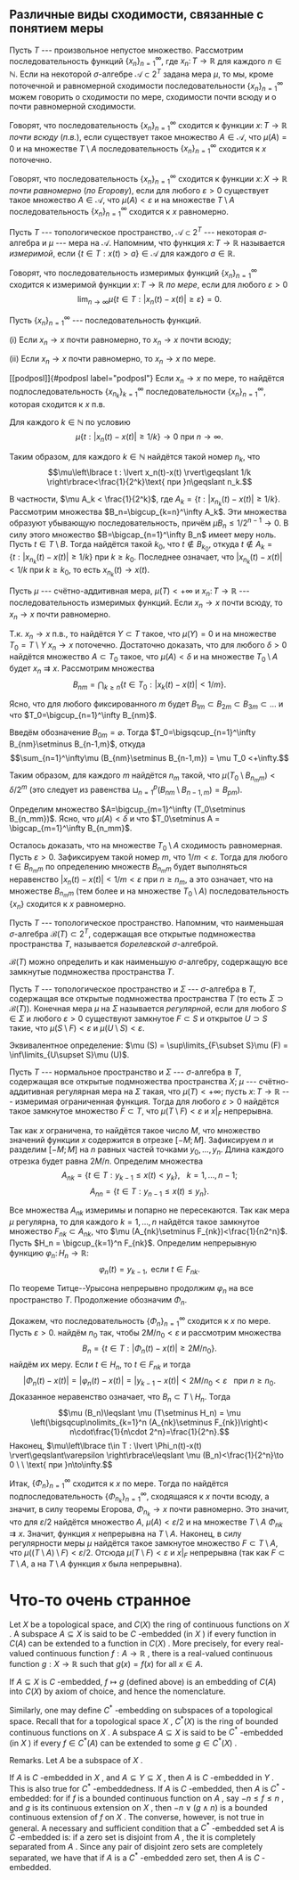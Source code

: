 

Различные виды сходимости, связанные с понятием меры
----------------------------------------------------

Пусть $T$ --- произвольное непустое множество. Рассмотрим
последовательность функций $\{x_n\}_{n=1}^\infty$, где
$x_n\colon T\to\mathbb{R}$ для каждого $n\in\mathbb{N}$. Если на
некоторой $\sigma$-алгебре $\mathscr{A}\subset 2^T$ задана мера $\mu$,
то мы, кроме поточечной и равномерной сходимости последовательности
$\{x_n\}_{n=1}^\infty$ можем говорить о сходимости по мере, сходимости
почти всюду и о почти равномерной сходимости.

Говорят, что последовательность $\{x_n\}_{n=1}^\infty$ сходится к
функции $x\colon T\to\mathbb{R}$ *почти всюду* (*п.в.*), если существует
такое множество $A\in \mathscr{A}$, что $\mu(A)= 0$ и на множестве
$T\setminus A$ последовательность $\{x_n\}_{n=1}^\infty$ сходится к $x$
поточечно.

Говорят, что последовательность $\{x_n\}_{n=1}^\infty$ сходится к
функции $x\colon X\to\mathbb{R}$ *почти равномерно* (*по Егорову*), если
для любого $\varepsilon>0$ существует такое множество
$A\in \mathscr{A}$, что $\mu(A)< \varepsilon$ и на множестве
$T\setminus A$ последовательность $\{x_n\}_{n=1}^\infty$ сходится к $x$
равномерно.

Пусть $T$ --- топологическое пространство, $\mathscr{A}\subset 2^T$ ---
некоторая $\sigma$-алгебра и $\mu$ --- мера на $\mathscr{A}$. Напомним,
что функция $x\colon T\to\mathbb{R}$ называется *измеримой*, если
$\left\lbrace t\in T : x(t)>a \right\rbrace\in\mathscr{A}$ для каждого
$a\in\mathbb{R}$.

Говорят, что последовательность измеримых функций $\{x_n\}_{n=1}^\infty$
сходится к измеримой функции $x\colon T\to\mathbb{R}$ *по мере*, если
для любого $\varepsilon>0$
$$\lim_{n\to \infty}\mu\left\lbrace t\in T : \lvert x_n(t)-x(t) \rvert\geqslant\varepsilon \right\rbrace = 0.$$

Пусть $\{x_n\}_{n=1}^\infty$ --- последовательность функций.

(i) Если $x_n\to x$ почти равномерно, то $x_n\to x$ почти всюду;

(ii) Если $x_n\to x$ почти равномерно, то $x_n\to x$ по мере.

[\[podposl\]]{#podposl label="podposl"} Если $x_n\to x$ по мере, то
найдётся подпоследовательность $\{x_{n_k}\}_{k=1}^\infty$
последовательности $\{x_n\}_{n=1}^\infty$, которая сходится к $x$ п.в.

Для каждого $k\in\mathbb{N}$ по условию
$$\mu\left\lbrace t : \lvert x_n(t)-x(t) \rvert\geqslant 1/k \right\rbrace\to 0\text{ при }n\to\infty.$$

Таким образом, для каждого $k\in\mathbb{N}$ найдётся такой номер $n_k$,
что
$$\mu\left\lbrace t : \lvert x_n(t)-x(t) \rvert\geqslant 1/k \right\rbrace<\frac{1}{2^k}\text{ при }n\geqslant n_k.$$

В частности, $\mu A_k < \frac{1}{2^k}$, где
$A_k=\left\lbrace t : \lvert x_{n_k}(t)-x(t) \rvert\geqslant 1/k \right\rbrace$.
Рассмотрим множества $B_n=\bigcup_{k=n}^\infty A_k$. Эти множества
образуют убывающую последовательность, причём
$\mu B_n\leqslant 1/2^{n-1}\to 0$. В силу этого множество
$B=\bigcap_{n=1}^\infty B_n$ имеет меру ноль. Пусть $t\in T\setminus B$.
Тогда найдётся такой $k_0$, что $t\notin B_{k_0}$, откуда
$t\notin A_k=\left\lbrace t : \lvert x_{n_k}(t)-x(t) \rvert\geqslant 1/k \right\rbrace$
при $k\geqslant k_0$. Последнее означает, что
$\lvert x_{n_k}(t)-x(t) \rvert< 1/k$ при $k\geqslant k_0$, то есть
$x_{n_k}(t)\to x(t)$.

Пусть $\mu$ --- счётно-аддитивная мера, $\mu(T) <+\infty$ и
$x_n\colon T\to\mathbb{R}$ --- последовательность измеримых функций.
Если $x_n\to x$ почти всюду, то $x_n\to x$ почти равномерно.

Т.к. $x_n\to x$ п.в., то найдётся $Y\subset T$ такое, что $\mu (Y)=0$ и
на множестве $T_0=T\setminus Y$ $x_n\to x$ поточечно. Достаточно
доказать, что для любого $\delta>0$ найдётся множество $A\subset T_0$
такое, что $\mu (A)<\delta$ и на множестве $T_0\setminus A$ будет
$x_n\rightrightarrows x$. Рассмотрим множества
$$B_{nm}=\bigcap_{k\geqslant n}\left\lbrace t\in T_0 : \lvert x_k(t)-x(t) \rvert<1/m \right\rbrace.$$

Ясно, что для любого фиксированного $m$ будет
$B_{1m}\subset B_{2m}\subset B_{3m}\subset\ldots$ и что
$T_0=\bigcup_{n=1}^\infty B_{nm}$.

Введём обозначение $B_{0m}=\varnothing$. Тогда
$T_0=\bigsqcup_{n=1}^\infty B_{nm}\setminus B_{n-1,m}$, откуда
$$\sum_{n=1}^\infty\mu (B_{nm}\setminus B_{n-1,m}) = \mu T_0 <+\infty.$$

Таким образом, для каждого $m$ найдётся $n_m$ такой, что
$\mu (T_0\setminus B_{n_mm})<\delta/2^m$ (это следует из равенства
$\sqcup_{n=1}^p (B_{nm}\setminus B_{n-1,m}) = B_{pm}$).

Определим множество $A=\bigcup_{m=1}^\infty (T_0\setminus B_{n_mm})$.
Ясно, что $\mu (A)<\delta$ и что
$T_0\setminus A = \bigcap_{m=1}^\infty B_{n_mm}$.

Осталось доказать, что на множестве $T_0\setminus A$ сходимость
равномерная. Пусть $\varepsilon>0$. Зафиксируем такой номер $m$, что
$1/m<\varepsilon$. Тогда для любого $t\in B_{n_mm}$ по определению
множеств $B_{n_mm}$ будет выполняться неравенство
$\lvert x_n(t)-x(t) \rvert< 1/m<\varepsilon$ при $n\geqslant n_m$, а это
означает, что на множестве $B_{n_mm}$ (тем более и на множестве
$T_0\setminus A$) последовательность $\{x_n\}$ сходится к $x$
равномерно.

Пусть $T$ --- топологическое пространство. Напомним, что наименьшая
$\sigma$-алгебра $\mathscr{B}(T)\subset 2^T$, содержащая все открытые
подмножества пространства $T$, называется *борелевской*
$\sigma$-алгеброй.

$\mathscr{B}(T)$ можно определить и как наименьшую $\sigma$-алгебру,
содержащую все замкнутые подмножества пространства $T$.

Пусть $T$ --- топологическое пространство и $\Sigma$ ---
$\sigma$-алгебра в $T$, содержащая все открытые подмножества
пространства $T$ (то есть $\Sigma\supset\mathscr{B}(T)$). Конечная мера
$\mu$ на $\Sigma$ называется *регулярной*, если для любого $S\in\Sigma$
и любого $\varepsilon>0$ существуют замкнутое $F\subset S$ и открытое
$U\supset S$ такие, что $\mu(S\setminus F)<\varepsilon$ и
$\mu(U\setminus S)<\varepsilon$.

Эквивалентное определение:
$\mu (S) = \sup\limits_{F\subset S}\mu (F) = \inf\limits_{U\supset S}\mu (U)$.

Пусть $T$ --- нормальное пространство и $\Sigma$ --- $\sigma$-алгебра в
$T$, содержащая все открытые подмножества пространства $X$; $\mu$ ---
счётно-аддитивная регулярная мера на $\Sigma$ такая, что
$\mu (T)<+\infty$; пусть $x\colon T\to\mathbb{R}$ --- измеримая
ограниченная функция. Тогда для любого $\varepsilon>0$ найдётся такое
замкнутое множество $F\subset T$, что $\mu (T\setminus F)<\varepsilon$ и
$x|_F$ непрерывна.

Так как $x$ ограничена, то найдётся такое число $M$, что множество
значений функции $x$ содержится в отрезке $[-M;M]$. Зафиксируем $n$ и
разделим $[-M;M]$ на $n$ равных частей точками $y_0,\ldots ,y_n$. Длина
каждого отрезка будет равна $2M/n$. Определим множества
$$A_{nk}=\left\lbrace t\in T : y_{k-1}\leqslant x(t)<y_k \right\rbrace,\ \ \ k=1,\ldots ,n-1;$$
$$A_{nn}=\left\lbrace t\in T : y_{n-1}\leqslant x(t)\leqslant y_n \right\rbrace.$$

Все множества $A_{nk}$ измеримы и попарно не пересекаются. Так как мера
$\mu$ регулярна, то для каждого $k=1,\ldots ,n$ найдётся такое замкнутое
множество $F_{nk}\subset A_{nk}$, что
$\mu (A_{nk}\setminus F_{nk})<\frac{1}{n2^n}$. Пусть
$H_n = \bigcup_{k=1}^n F_{nk}$. Определим непрерывную функцию
$\varphi_n\colon H_n\to\mathbb{R}$:
$$\varphi_n(t)=y_{k-1}, \text{ если } t\in F_{nk}.$$

По теореме Титце--Урысона непрерывно продолжим $\varphi_n$ на все
пространство $T$. Продолжение обозначим $\Phi_n$.

Докажем, что последовательность $\{\Phi_n\}_{n=1}^\infty$ сходится к $x$
по мере. Пусть $\varepsilon>0$. найдём $n_0$ так, чтобы
$2M/n_0<\varepsilon$ и рассмотрим множества
$$B_n=\left\lbrace t\in T : \lvert \Phi_n(t)-x(t) \rvert\geqslant 2M/n_0 \right\rbrace.$$
найдём их меру. Если $t\in H_n$, то $t\in F_{nk}$ и тогда
$$\lvert \Phi_n(t)-x(t) \rvert=\lvert \varphi_n(t)-x(t) \rvert=\lvert y_{k-1}-x(t) \rvert<2M/n_0<\varepsilon\ \ \text{ при } n\geqslant n_0.$$
Доказанное неравенство означает, что $B_n\subset T\setminus H_n$. Тогда
$$\mu (B_n)\leqslant \mu (T\setminus H_n) = \mu \left(\bigsqcup\nolimits_{k=1}^n (A_{nk}\setminus F_{nk})\right)<
n\cdot\frac{1}{n\cdot 2^n}=\frac{1}{2^n}.$$
Наконец, $\mu\left\lbrace t\in T : \lvert \Phi_n(t)-x(t) \rvert\geqslant\varepsilon \right\rbrace\leqslant \mu (B_n)<\frac{1}{2^n}\to 0 \ \ \text{ при }n\to\infty.$$

Итак, $\{\Phi_n\}_{n=1}^\infty$ сходится к $x$ по мере. Тогда по
найдётся подпоследовательность $\{\Phi_{n_k}\}_{n=1}^\infty$, сходящаяся
к $x$ почти всюду, а значит, в силу теоремы Егорова, $\Phi_{n_k}\to x$
почти равномерно. Это значит, что для $\varepsilon/2$ найдётся множество
$A$, $\mu (A)<\varepsilon/2$ и на множестве $T\setminus A$
$\Phi_{nk}\rightrightarrows x$. 
Значит, функция $x$ непрерывна на $T\setminus A$. 
Наконец, в силу регулярности меры $\mu$ найдётся такое
замкнутое множество $F\subset T\setminus A$, что
$\mu ((T\setminus A)\setminus F)<\varepsilon/2$. Отсюда $\mu(T\setminus F)<\varepsilon$ и $x|_F$ непрерывна (так как $F\subset T\setminus A$, а на $T\setminus A$ функция $x$ была
непрерывна).

# Что-то очень странное

Let $X$ be a topological space, and $C(X)$ the ring of continuous
functions on $X$ . A subspace $A\subseteq X$ is said to be $C$ -embedded
(in $X$ ) if every function in $C(A)$ can be extended to a function in
$C(X)$ . More precisely, for every real-valued continuous function
$f:A\to \mathbb{R}$ , there is a real-valued continuous function
$g:X\to \mathbb{R}$ such that $g(x)=f(x)$ for all $x\in A$.

If $A\subseteq X$ is $C$ -embedded, $f\mapsto g$ (defined above) is an
embedding of $C(A)$ into $C(X)$ by axiom of choice, and hence the
nomenclature.

Similarly, one may define $C^*$ -embedding on subspaces of a topological
space. Recall that for a topological space $X$ , $C^*(X)$ is the ring of
bounded continuous functions on $X$ . A subspace $A\subseteq X$ is said
to be $C^*$ -embedded (in $X$ ) if every $f\in C^*(A)$ can be extended
to some $g\in C^*(X)$ .

Remarks. Let $A$ be a subspace of $X$ .

If $A$ is $C$ -embedded in $X$ , and $A\subseteq Y\subseteq X$ , then
$A$ is $C$ -embedded in $Y$ . This is also true for $C^*$ -embeddedness.
If $A$ is $C$ -embedded, then $A$ is $C^*$ -embedded: for if $f$ is a
bounded continuous function on $A$ , say $-n\le f\le n$ , and $g$ is its
continuous extension on $X$ , then $-n\vee (g\wedge n)$ is a bounded
continuous extension of $f$ on $X$ . The converse, however, is not true
in general. A necessary and sufficient condition that a $C^*$ -embedded
set $A$ is $C$ -embedded is: if a zero set is disjoint from $A$ , the it
is completely separated from $A$ . Since any pair of disjoint zero sets
are completely separated, we have that if $A$ is a $C^*$ -embedded zero
set, then $A$ is $C$ -embedded.